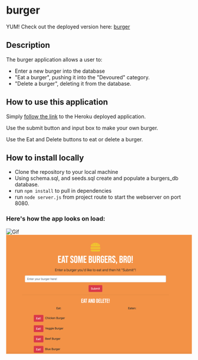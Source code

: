 # burger
YUM! Check out the deployed version here: [burger]()

## Description
The burger application allows a user to:
* Enter a new burger into the database
* "Eat a burger", pushing it into the "Devoured" category.
* "Delete a burger", deleting it from the database.

## How to use this application
Simply [follow the link]() to the Heroku deployed application.

Use the submit button and input box to make your own burger.

Use the Eat and Delete buttons to eat or delete a burger.

## How to install locally
* Clone the repository to your local machine
* Using schema.sql, and seeds.sql create and populate a burgers_db database.
* run `npm install` to pull in dependencies
* run `node server.js` from project route to start the webserver on port 8080.

### Here's how the app looks on load:
![Gif](https://media.giphy.com/media/Be7gGiPkCt9SMeYP6m/giphy.gif)
![Image of app](https://github.com/cpusillo/burger/blob/main/public/assets/img/burgers.png)
